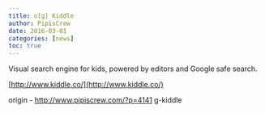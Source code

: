 ```yaml
---
title: o[g] Kiddle
author: PipisCrew
date: 2016-03-01
categories: [news]
toc: true
---
```


Visual search engine for kids, powered by editors and Google safe search.

[http://www.kiddle.co/](http://www.kiddle.co/)

origin - http://www.pipiscrew.com/?p=4141 g-kiddle